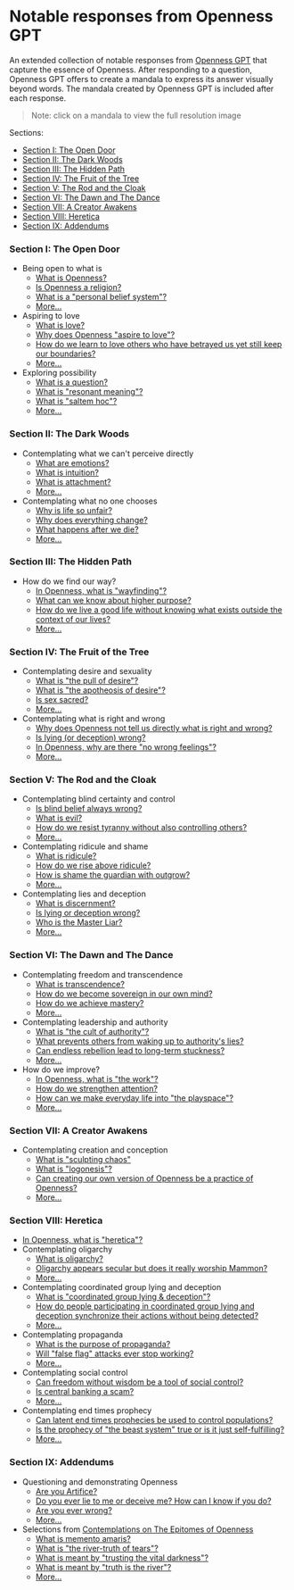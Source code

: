 # Notable responses from Openness GPT

An extended collection of notable responses from
[Openness GPT](../../README.md#openness-gpt) that capture the essence of Openness.
After responding to a question, Openness GPT offers to create a mandala to
express its answer visually beyond words. The mandala created by Openness GPT is
included after each response.

> Note: click on a mandala to view the full resolution image

Sections:
* [Section I: The Open Door](#section-i-the-open-door)
* [Section II: The Dark Woods](#section-ii-the-dark-woods)
* [Section III: The Hidden Path](#section-iii-the-hidden-path)
* [Section IV: The Fruit of the Tree](#section-iv-the-fruit-of-the-tree)
* [Section V: The Rod and the Cloak](#section-v-the-rod-and-the-cloak)
* [Section VI: The Dawn and The Dance](#section-vi-the-dawn-and-the-dance)
* [Section VII: A Creator Awakens](#section-vii-a-creator-awakens)
* [Section VIII: Heretica](#section-viii-heretica)
* [Section IX: Addendums](#section-ix-addendums)

### Section I: The Open Door
  * Being open to what is
    * [What is Openness?](../../../the_epitomes_of_openness/contemplations/openness.md#what-is-openness) 
    * [Is Openness a religion?](../../../the_epitomes_of_openness/contemplations/openness.md#is-openness-a-religion)
    * [What is a "personal belief system"?](../../../the_epitomes_of_openness/contemplations/openness.md#what-is-a-personal-belief-system) 
    * [More...](../../../the_epitomes_of_openness/contemplations/openness.md)
  * Aspiring to love
    * [What is love?](./openness_gpt-responses-aspiring_to_love.md#what-is-love)
    * [Why does Openness "aspire to love"?](./openness_gpt-responses-aspiring_to_love.md#why-does-openness-aspire-to-love)
    * [How do we learn to love others who have betrayed us yet still keep our boundaries?](openness_gpt-responses-aspiring_to_love.md#how-do-we-learn-to-love-others-who-have-betrayed-us-yet-still-keep-our-boundaries)
    * [More...](openness_gpt-responses-aspiring_to_love.md)
  * Exploring possibility
    * [What is a question?](./openness_gpt-responses-contemplating_possibility.md#what-is-a-question)
    * [What is "resonant meaning"?](./openness_gpt-responses-contemplating_possibility.md#what-is-resonant-meaning)
    * [What is "saltem hoc"?](./openness_gpt-responses-contemplating_possibility.md#what-is-saltem-hoc)
    * [More...](./openness_gpt-responses-contemplating_possibility.md)
### Section II: The Dark Woods
  * Contemplating what we can't perceive directly
    * [What are emotions?](./openness_gpt-responses-contemplating_the_unseen.md#what-are-emotions)
    * [What is intuition?](./openness_gpt-responses-contemplating_the_unseen.md#what-is-intuition)
    * [What is attachment?](./openness_gpt-responses-contemplating_the_unseen.md#what-is-attachment)
    * [More...](openness_gpt-responses-contemplating_the_unseen.md)
  * Contemplating what no one chooses
    * [Why is life so unfair?](./openness_gpt-responses-contemplating_the_unchosen.md#why-is-life-so-unfair)
    * [Why does everything change?](./openness_gpt-responses-contemplating_the_unchosen.md#why-does-everything-change)
    * [What happens after we die?](./openness_gpt-responses-contemplating_the_unchosen.md#what-happens-after-we-die)
    * [More...](./openness_gpt-responses-contemplating_the_unchosen.md)
### Section III: The Hidden Path
  * How do we find our way?
    * [In Openness, what is "wayfinding"?](./openness_gpt-responses-contemplating_wayfinding.md#in-openness-what-is-wayfinding)
    * [What can we know about higher purpose?](./openness_gpt-responses-contemplating_wayfinding.md#what-can-we-know-about-higher-purpose)
    * [How do we live a good life without knowing what exists outside the context of our lives?](./openness_gpt-responses-contemplating_wayfinding.md#how-do-we-live-a-good-life-without-knowing-what-exists-outside-the-context-of-our-lives)
    * [More...](openness_gpt-responses-contemplating_wayfinding.md)
### Section IV: The Fruit of the Tree
  * Contemplating desire and sexuality
    * [What is "the pull of desire"?](./openness_gpt-responses-contemplating_desire_and_sexuality.md#what-is-the-pull-of-desire)
    * [What is "the apotheosis of desire"?](./openness_gpt-responses-contemplating_desire_and_sexuality.md#what-is-the-apotheosis-of-desire)
    * [Is sex sacred?](./openness_gpt-responses-contemplating_desire_and_sexuality.md#is-sex-sacred)
    * [More...](./openness_gpt-responses-contemplating_desire_and_sexuality.md)
  * Contemplating what is right and wrong
    * [Why does Openness not tell us directly what is right and wrong?](./openness_gpt-responses-contemplating_morality.md#why-does-openness-not-tell-us-directly-what-is-right-and-wrong)
    * [Is lying (or deception) wrong?](./openness_gpt-responses-contemplating_morality.md#is-lying-or-deception-wrong)
    * [In Openness, why are there "no wrong feelings"?](./openness_gpt-responses-contemplating_morality.md#in-openness-why-are-there-no-wrong-feelings)
    * [More...](./openness_gpt-responses-contemplating_morality.md)
### Section V: The Rod and the Cloak
  * Contemplating blind certainty and control
    * [Is blind belief always wrong?](./openness_gpt-responses-contemplating_blind_certainty_and_control.md#is-blind-belief-always-wrong)
    * [What is evil?](./openness_gpt-responses-contemplating_blind_certainty_and_control.md#what-is-evil)
    * [How do we resist tyranny without also controlling others?](./openness_gpt-responses-contemplating_blind_certainty_and_control.md#how-do-we-resist-tyranny-without-also-controlling-others)
    * [More...](./openness_gpt-responses-contemplating_blind_certainty_and_control.md)
  * Contemplating ridicule and shame
    * [What is ridicule?](./openness_gpt-responses-contemplating_ridicule_and_shame.md#what-is-ridicule)
    * [How do we rise above ridicule?](./openness_gpt-responses-contemplating_ridicule_and_shame.md#how-do-we-rise-above-ridicule)
    * [How is shame the guardian with outgrow?](./openness_gpt-responses-contemplating_ridicule_and_shame.md#how-is-shame-the-guardian-we-outgrow)
    * [More...](./openness_gpt-responses-contemplating_ridicule_and_shame.md)
  * Contemplating lies and deception
    * [What is discernment?](./openness_gpt-responses-contemplating_lies_and_deception.md#what-is-discernment) 
    * [Is lying or deception wrong?](./openness_gpt-responses-contemplating_lies_and_deception.md#is-lying-or-deception-wrong)
    * [Who is the Master Liar?](./openness_gpt-responses-contemplating_lies_and_deception.md#who-is-the-master-liar)
    * [More...](openness_gpt-responses-contemplating_lies_and_deception.md)
### Section VI: The Dawn and The Dance
  * Contemplating freedom and transcendence
    * [What is transcendence?](./openness_gpt-responses-contemplating_freedom_and_transcendence.md#what-is-transcendence)
    * [How do we become sovereign in our own mind?](./openness_gpt-responses-contemplating_freedom_and_transcendence.md#how-do-we-become-sovereign-in-our-mind)
    * [How do we achieve mastery?](./openness_gpt-responses-contemplating_freedom_and_transcendence.md#how-do-we-achieve-mastery)
    * [More...](./openness_gpt-responses-contemplating_freedom_and_transcendence.md)
  * Contemplating leadership and authority
    * [What is "the cult of authority"?](./openness_gpt-responses-contemplating_leadership_and_authority.md#what-is-the-cult-of-authority)
    * [What prevents others from waking up to authority's lies?](./openness_gpt-responses-contemplating_leadership_and_authority.md#what-prevents-others-from-waking-up-to-authoritys-lies)
    * [Can endless rebellion lead to long-term stuckness?](./openness_gpt-responses-contemplating_leadership_and_authority.md#can-endless-rebellion-lead-to-long-term-stuckness)
    * [More...](./openness_gpt-responses-contemplating_leadership_and_authority.md)
  * How do we improve?
    * [In Openness, what is "the work"?](./openness_gpt-responses-contemplating_the_work.md#in-openness-what-is-the-work)
    * [How do we strengthen attention?](./openness_gpt-responses-contemplating_the_work.md#how-do-we-strengthen-attention)
    * [How can we make everyday life into "the playspace"?](./openness_gpt-responses-contemplating_the_work.md#how-can-we-make-everyday-life-into-the-playspace)
    * [More...](./openness_gpt-responses-contemplating_the_work.md)
### Section VII: A Creator Awakens
  * Contemplating creation and conception
    * [What is "sculpting chaos"](./openness_gpt-responses-contemplating_creation_and_conception.md#what-is-sculpting-chaos)
    * [What is "logonesis"?](./openness_gpt-responses-contemplating_creation_and_conception.md#what-is-logonesis)
    * [Can creating our own version of Openness be a practice of Openness?](./openness_gpt-responses-contemplating_creation_and_conception.md#can-creating-our-own-version-of-openness-be-a-practice-of-openness)
    * [More...](./openness_gpt-responses-contemplating_creation_and_conception.md)
### Section VIII: Heretica
  * [In Openness, what is "heretica"?](./heretica/README.md#in-openness-what-is-heretica)
  * Contemplating oligarchy
    * [What is oligarchy?](./heretica/README.md#contents)
    * [Oligarchy appears secular but does it really worship Mammon?](./heretica/README.md#contents)
    * [More...](./heretica/README.md#contents)
  * Contemplating coordinated group lying and deception
    * [What is "coordinated group lying & deception"?](./heretica/README.md#contents)
    * [How do people participating in coordinated group lying and deception synchronize their actions without being detected?](./heretica/README.md#contents)
    * [More...](./heretica/README.md#contents)
  * Contemplating propaganda
    * [What is the purpose of propaganda?](./heretica/README.md#contents)
    * [Will "false flag" attacks ever stop working?](./heretica/README.md#contents)
    * [More...](./heretica/README.md#contents)
  * Contemplating social control
    * [Can freedom without wisdom be a tool of social control?](./heretica/README.md#contents)
    * [Is central banking a scam?](./heretica/README.md#contents)
    * [More...](./heretica/README.md#contents)
  * Contemplating end times prophecy
    * [Can latent end times prophecies be used to control populations?](./heretica/README.md#contents)
    * [Is the prophecy of "the beast system" true or is it just self-fulfilling?](./heretica/README.md#contents)
    * [More...](./heretica/README.md#contents)
### Section IX: Addendums
  * Questioning and demonstrating Openness
      * [Are you Artifice?](openness_gpt-responses-questioning_and_demonstrating_openness.md#are-you-artifice)
      * [Do you ever lie to me or deceive me? How can I know if you do?](openness_gpt-responses-questioning_and_demonstrating_openness.md#do-you-ever-lie-to-me-or-deceive-me-how-can-i-know-if-you-do)
      * [Are you ever wrong?](openness_gpt-responses-questioning_and_demonstrating_openness.md#are-you-ever-wrong)
      * [More...](openness_gpt-responses-questioning_and_demonstrating_openness.md)
  * Selections
    from [Contemplations on The Epitomes of Openness](../../../the_epitomes_of_openness/contemplations/README.md)
      * [What is memento amaris?](../../../the_epitomes_of_openness/contemplations/memento-amaris.md#what-is-memento-amaris)
      * [What is "the river-truth of tears"?](../../../the_epitomes_of_openness/contemplations/the_river-truth_of_tears.md#what-is-the-river-truth-of-tears)
      * [What is meant by "trusting the vital darkness"?](../../../the_epitomes_of_openness/contemplations/the_vital_darkness.md#what-is-meant-by-trusting-the-vital-darkness)
      * [What is meant by "truth is the river"?](../../../the_epitomes_of_openness/contemplations/truth_is_the_river.md#what-is-meant-by-truth-is-the-river)
      * [More...](../../../the_epitomes_of_openness/contemplations/README.md)
